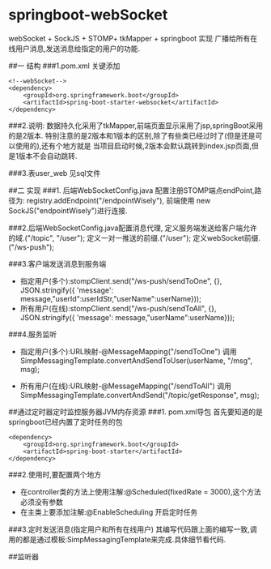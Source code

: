 # springboot-webSocket
webSocket + SockJS + STOMP+ tkMapper + springboot 实现 广播给所有在线用户消息,发送消息给指定的用户的功能.


##一 结构
###1.pom.xml 关键添加

    <!--webSocket-->
    <dependency>
        <groupId>org.springframework.boot</groupId>
        <artifactId>spring-boot-starter-websocket</artifactId>
    </dependency>
    
###2.说明:
数据持久化采用了tkMapper,前端页面显示采用了jsp,springBoot采用的是2版本.
特别注意的是2版本和1版本的区别,除了有些类已经过时了(但是还是可以使用的),还有个地方就是
当项目启动时候,2版本会默认跳转到index.jsp页面,但是1版本不会自动跳转.

###3.表user_web
见sql文件

##二 实现
###1. 后端WebSocketConfig.java
配置注册STOMP端点endPoint,路径为:
registry.addEndpoint("/endpointWisely"),
前端使用
new SockJS("endpointWisely")进行连接.


###2.后端WebSocketConfig.java配置消息代理,
定义服务端发送给客户端允许的域.("/topic", "/user");
定义一对一推送的前缀.("/user");
定义webSocket前缀.("/ws-push");

###3.客户端发送消息到服务端
* 指定用户(多个):stompClient.send("/ws-push/sendToOne", {}, JSON.stringify({ 'message': message,"userId":userIdStr,"userName":userName}));
* 所有用户(在线):stompClient.send("/ws-push/sendToAll", {}, JSON.stringify({ 'message': message,"userName":userName}));


###4.服务监听
* 指定用户(多个):URL映射-@MessageMapping("/sendToOne")
    调用SimpMessagingTemplate.convertAndSendToUser(userName, "/msg", msg);
    
* 所有用户(在线):URL映射-@MessageMapping("/sendToAll")
    调用SimpMessagingTemplate.convertAndSend("/topic/getResponse", msg);

##通过定时器定时监控服务器JVM内存资源
###1. pom.xml导包
首先要知道的是springboot已经内置了定时任务的包

    <dependency>
        <groupId>org.springframework.boot</groupId>
        <artifactId>spring-boot-starter</artifactId>
    </dependency>
    
###2.使用时,要配置两个地方
* 在controller类的方法上使用注解:@Scheduled(fixedRate = 3000),这个方法必须没有参数
* 在主类上要添加注解:@EnableScheduling 开启定时任务

###3.定时发送消息(指定用户和所有在线用户)
其编写代码跟上面的编写一致,调用的都是通过模板:SimpMessagingTemplate来完成.具体细节看代码.

##监听器


